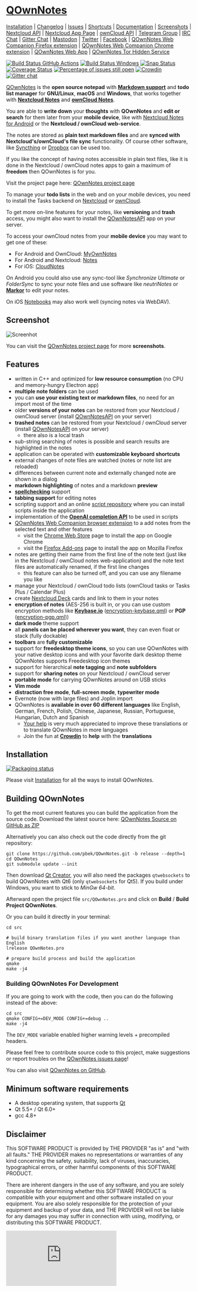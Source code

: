 # [QOwnNotes](https://www.qownnotes.org "QOwnNotes Official Site")

[Installation](https://www.qownnotes.org/installation) |
[Changelog](https://www.qownnotes.org/changelog.html) |
[Issues](https://github.com/pbek/QOwnNotes/issues) |
[Shortcuts](https://www.qownnotes.org/getting-started/shortcuts.html) |
[Documentation](https://www.qownnotes.org/getting-started/concept.html) |
[Screenshots](https://www.qownnotes.org/getting-started/overview.html) |
[Nextcloud API](https://apps.nextcloud.com/apps/qownnotesapi) |
[Nextcloud App Page](https://apps.nextcloud.com/apps/qownnotes) |
[ownCloud API](https://marketplace.owncloud.com/apps/qownnotesapi) |
[Telegram Group](https://t.me/QOwnNotes) |
[IRC Chat](https://web.libera.chat/#qownnotes) |
[Gitter Chat](https://gitter.im/qownnotes/qownnotes) |
[Mastodon](https://social.qownnotes.org/@qownnotes) |
[Twitter](https://twitter.com/QOwnNotes) |
[Facebook](https://www.facebook.com/QOwnNotes) |
[QOwnNotes Web Companion Firefox extension](https://addons.mozilla.org/en-US/firefox/addon/qownnotes-web-companion/) |
[QOwnNotes Web Companion Chrome extension](https://chrome.google.com/webstore/detail/qownnotes-web-companion/pkgkfnampapjbopomdpnkckbjdnpkbkp) |
[QOwnNotes Web App](https://app.qownnotes.org/) |
[QOwnNotes Tor Hidden Service](http://qownnotn3bknenanjs5u4nf3f2law2tzmqklux3c5e2xbvzcksmxm6yd.onion/)

[![Build Status GitHub Actions](https://github.com/pbek/QOwnNotes/actions/workflows/build-test.yml/badge.svg)](https://github.com/pbek/QOwnNotes/actions/workflows/build-test.yml)
[![Build Status Windows](https://ci.appveyor.com/api/projects/status/github/pbek/QOwnNotes)](https://ci.appveyor.com/project/pbek/qownnotes)
[![Snap Status](https://snapcraft.io/qownnotes/badge.svg)](https://snapcraft.io/qownnotes)
[![Coverage Status](https://coveralls.io/repos/pbek/QOwnNotes/badge.svg?branch=main&service=github)](https://coveralls.io/github/pbek/QOwnNotes?branch=main)
[![Percentage of issues still open](http://isitmaintained.com/badge/open/pbek/QOwnNotes.svg)](http://isitmaintained.com/project/pbek/QOwnNotes "Percentage of issues still open")
[![Crowdin](https://d322cqt584bo4o.cloudfront.net/qownnotes/localized.svg)](https://crowdin.com/project/qownnotes)
[![Gitter chat](https://badges.gitter.im/gitterHQ/gitter.png)](https://gitter.im/qownnotes/qownnotes)


[QOwnNotes](https://www.qownnotes.org) is the **open source notepad** with
[**Markdown support**](https://github.com/pbek/QOwnNotes/blob/main/src/demonotes/Markdown%20Cheatsheet.md)
and **todo list manager** for **GNU/Linux**, **macOS** and **Windows**,
that works together with [**Nextcloud Notes**](https://github.com/Nextcloud/notes)
and [**ownCloud Notes**](https://github.com/owncloud/notes).

You are able to **write down** your **thoughts** with **QOwnNotes** and
**edit or search** for them later from your **mobile device**, like with
[Nextcloud Notes for Android](https://play.google.com/store/apps/details?id=it.niedermann.owncloud.notes)
or the **Nextcloud / ownCloud web-service**.

The notes are stored as **plain text markdown files** and are
**synced with Nextcloud's/ownCloud's file sync** functionality.
Of course other software, like [Syncthing](https://syncthing.net) or
[Dropbox](https://www.dropbox.com) can be used too.

If you like the concept of having notes accessible in plain text files, like it
is done in the Nextcloud / ownCloud notes apps to gain a maximum of **freedom**
then QOwnNotes is for you.

Visit the project page here: [QOwnNotes project page](https://www.qownnotes.org)

To manage your **todo lists** in the web and on your mobile devices, you need to
install the Tasks backend on [Nextcloud](https://apps.nextcloud.com/apps/tasks)
or [ownCloud](https://marketplace.owncloud.com/apps/tasks).

To get more on-line features for your notes, like **versioning** and **trash** access,
you might also want to install the [QOwnNotesAPI](https://github.com/pbek/qownnotesapi)
app on your server.

To access your ownCloud notes from your **mobile device** you may want to get one of these:

- For Android and OwnCloud: [MyOwnNotes](https://f-droid.org/app/org.aykit.MyOwnNotes)
- For Android and Nextcloud: [Notes](https://f-droid.org/packages/it.niedermann.owncloud.notes)
- For iOS: [CloudNotes](https://itunes.apple.com/app/cloudnotes-owncloud-notes/id813973264)

On Android you could also use any sync-tool like *Synchronize Ultimate* or *FolderSync*
to sync your note files and use software like *neutriNotes* or
[**Markor**](https://f-droid.org/packages/net.gsantner.markor/) to edit your notes.

On iOS [Notebooks](https://itunes.apple.com/us/app/notebooks-write-and-organize/id780438662)
may also work well (syncing notes via WebDAV).

## Screenshot

![Screenhot](screenshots/screenshot.png)

You can visit the [QOwnNotes project page](https://www.qownnotes.org) for more **screenshots**.

## Features

- written in C++ and optimized for **low resource consumption** (no CPU and memory-hungry Electron app)
- **multiple note folders** can be used
- you can **use your existing text or markdown files**, no need for an import most of the time
- older **versions of your notes** can be restored from your Nextcloud / ownCloud server
  (install [QOwnNotesAPI](https://github.com/pbek/qownnotesapi) on your server)
- **trashed notes** can be restored from your Nextcloud / ownCloud server
  (install [QOwnNotesAPI](https://github.com/pbek/qownnotesapi) on your server)
    - there also is a local trash
- sub-string searching of notes is possible and search results are highlighted in the notes
- application can be operated with **customizable keyboard shortcuts**
- external changes of note files are watched (notes or note list are reloaded)
- differences between current note and externally changed note are shown in a dialog
- **markdown highlighting** of notes and a markdown **preview**
- **[spellchecking](https://www.qownnotes.org/editor/spellchecking.html)** support
- **tabbing support** for editing notes
- scripting support and an online [script repository](https://github.com/qownnotes/scripts)
  where you can install scripts inside the application
- implementation of the **[OpenAI completion API](https://www.qownnotes.org/blog/2024-05-17-AI-support-was-added-to-QOwnNotes.html)** to be used in scripts
- [QOwnNotes Web Companion browser extension](https://github.com/qownnotes/web-companion)
  to a add notes from the selected text and other features
	- visit the [Chrome Web Store](https://chrome.google.com/webstore/detail/qownnotes-web-companion/pkgkfnampapjbopomdpnkckbjdnpkbkp)
	  page to install the app on Google Chrome
	- visit the [Firefox Add-ons](https://addons.mozilla.org/firefox/addon/qownnotes-web-companion)
	  page to install the app on Mozilla Firefox
- notes are getting their name from the first line of the note text (just like
  in the Nextcloud / ownCloud notes web-application) and the note text files are
  automatically renamed, if the first line changes
    - this feature can also be turned off, and you can use any filename you like
- manage your Nextcloud / ownCloud todo lists (ownCloud tasks or Tasks Plus / Calendar Plus)
- create [Nextcloud Deck](https://apps.nextcloud.com/apps/deck) cards and link to them in your notes
- **encryption of notes** (AES-256 is built in, or you can use custom encryption methods like
  **[Keybase.io](https://keybase.io)** ([encryption-keybase.qml](https://github.com/pbek/QOwnNotes/blob/main/docs/scripting/examples/encryption-keybase.qml)) or
  **PGP** ([encryption-pgp.qml](https://github.com/pbek/QOwnNotes/blob/main/docs/scripting/examples/encryption-pgp.qml)))
- **dark mode** theme support
- all **panels can be placed wherever you want**, they can even float or stack (fully dockable)
- **toolbars** are **fully customizable**
- support for **freedesktop theme icons**, so you can use QOwnNotes with your
  native desktop icons and with your favorite dark desktop theme
  QOwnNotes supports Freedesktop icon themes
- support for hierarchical **note tagging** and **note subfolders**
- support for **sharing notes** on your Nextcloud / ownCloud server
- **portable mode** for carrying QOwnNotes around on USB sticks
- **Vim mode**
- **distraction free mode**, **full-screen mode**, **typewriter mode**
- Evernote (now with large files) and Joplin import
- QOwnNotes is **available in over 60 different languages** like English, German,
  French, Polish, Chinese, Japanese, Russian, Portuguese, Hungarian, Dutch and Spanish
	- [Your help](https://www.qownnotes.org/contributing/translation.html) is
	  very much appreciated to improve these translations or to translate
	  QOwnNotes in more languages
	- Join the fun at **[Crowdin](https://crowdin.com/project/qownnotes)**
	  to **help** with the **translations**

## Installation

[![Packaging status](https://repology.org/badge/vertical-allrepos/qownnotes.svg?columns=3)](https://repology.org/project/qownnotes/versions)

Please visit [Installation](https://www.qownnotes.org/installation) for all the ways to install QOwnNotes.

## Building QOwnNotes

To get the most current features you can build the application from the source
code. Download the latest source here:
[QOwnNotes Source on GitHub as ZIP](https://github.com/pbek/QOwnNotes/archive/main.zip)

Alternatively you can also check out the code directly from the git repository:

```shell
git clone https://github.com/pbek/QOwnNotes.git -b release --depth=1
cd QOwnNotes
git submodule update --init
```

Then download [Qt Creator](https://www.qt.io/download-open-source), you will also
need the packages `qtwebsockets` to build QOwnNotes with Qt6
(only `qtwebsockets` for Qt5). If you build under Windows, you want to stick to
*MinGw 64-bit*.

Afterward open the project file `src/QOwnNotes.pro` and click on
**Build** / **Build Project QOwnNotes**.

Or you can build it directly in your terminal:

```shell
cd src

# build binary translation files if you want another language than English
lrelease QOwnNotes.pro

# prepare build process and build the application
qmake
make -j4
```

### Building QOwnNotes For Development

If you are going to work with the code, then you can do the following instead of the above:

```shell
cd src
qmake CONFIG+=DEV_MODE CONFIG+=debug ..
make -j4
```

The `DEV_MODE` variable enabled higher warning levels + precompiled headers.

Please feel free to contribute source code to this project, make suggestions or
report troubles on the [QOwnNotes issues page](https://github.com/pbek/QOwnNotes/issues)!

You can also visit [QOwnNotes on GitHub](https://github.com/pbek/QOwnNotes).

## Minimum software requirements

- A desktop operating system, that supports [Qt](https://www.qt.io)
- Qt 5.5+ / Qt 6.0+
- gcc 4.8+

## Disclaimer

This SOFTWARE PRODUCT is provided by THE PROVIDER "as is" and "with all faults."
THE PROVIDER makes no representations or warranties of any kind concerning the
safety, suitability, lack of viruses, inaccuracies, typographical errors, or
other harmful components of this SOFTWARE PRODUCT.

There are inherent dangers in the use of any software, and you are solely
responsible for determining whether this SOFTWARE PRODUCT is compatible with
your equipment and other software installed on your equipment. You are also
solely responsible for the protection of your equipment and backup of your data,
and THE PROVIDER will not be liable for any damages you may suffer in connection
with using, modifying, or distributing this SOFTWARE PRODUCT.

[![Matomo Stats](https://p.bekerle.com/piwik.php?idsite=3&rec=1)](https://www.qownnotes.org)
